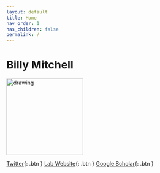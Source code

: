 ```yaml
---
layout: default
title: Home
nav_order: 1
has_children: false
permalink: /
---
```

# Billy Mitchell
<img src="/assets/images/" alt="drawing" width="200"/>

[Twitter](https://twitter.com/wjmitchell_){: .btn }
[Lab Website](https://sites.temple.edu/sanlab/){: .btn }
[Google Scholar](https://scholar.google.com/citations?user=UtUW1zIAAAAJ&hl=en){: .btn }

